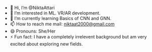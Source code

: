 - 👋 Hi, I’m @NiktaAttari
- 👀 I’m interested in ML. VR/AR development.
- 🌱 I’m currently learning Basics of CNN and GNN.
- 📫 How to reach me mail: niktaat2000@gmail.com
- 😄 Pronouns: She/Her
- ⚡ Fun fact: I have a completely irrelevent background but am very excited about exploring new fields.

<!---
NiktaAttari/NiktaAttari is a ✨ special ✨ repository because its `README.md` (this file) appears on your GitHub profile.
You can click the Preview link to take a look at your changes.
--->
